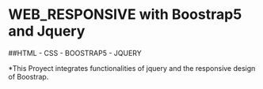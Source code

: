 # WEB_RESPONSIVE with Boostrap5 and Jquery

##HTML - CSS - BOOSTRAP5 - JQUERY

*This Proyect integrates functionalities of jquery and the responsive design of Boostrap.
